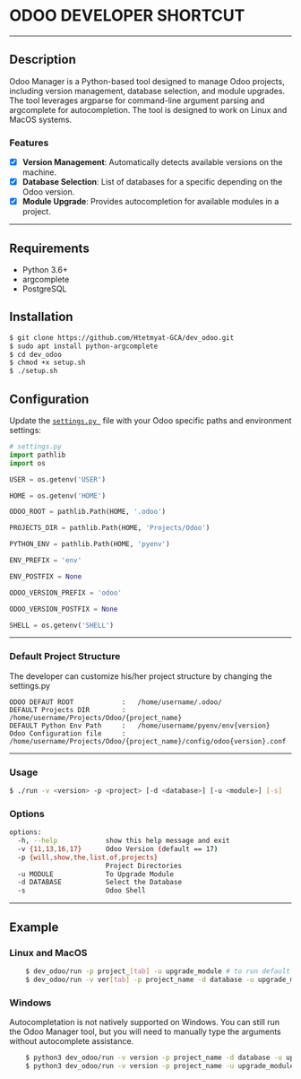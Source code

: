 # ODOO DEVELOPER SHORTCUT
___
## Description

Odoo Manager is a Python-based tool designed to manage Odoo projects, including version management, database selection, and module upgrades. The tool leverages argparse for command-line argument parsing and argcomplete for autocompletion. The tool is designed to work on Linux and MacOS systems.
### Features
- [x] __Version Management__: Automatically detects available versions on the machine.
- [x] __Database Selection__: List of databases for a specific depending on the Odoo version.
- [x] __Module Upgrade__: Provides autocompletion for available modules in a project.

___
## Requirements
- Python 3.6+
- argcomplete
- PostgreSQL

## Installation
```bash
$ git clone https://github.com/Htetmyat-GCA/dev_odoo.git
$ sudo apt install python-argcomplete
$ cd dev_odoo
$ chmod +x setup.sh
$ ./setup.sh
```
## Configuration
Update the [`settings.py `](settings.py) file with your Odoo specific paths and environment settings:
```python
# settings.py
import pathlib
import os

USER = os.getenv('USER')

HOME = os.getenv('HOME')

ODOO_ROOT = pathlib.Path(HOME, '.odoo')

PROJECTS_DIR = pathlib.Path(HOME, 'Projects/Odoo')

PYTHON_ENV = pathlib.Path(HOME, 'pyenv')

ENV_PREFIX = 'env'

ENV_POSTFIX = None

ODOO_VERSION_PREFIX = 'odoo'

ODOO_VERSION_POSTFIX = None

SHELL = os.getenv('SHELL')

```
___
### Default Project Structure
The developer can customize his/her project structure by changing the settings.py
```
ODOO DEFAUT ROOT            :   /home/username/.odoo/
DEFAULT Projects DIR        :   /home/username/Projects/Odoo/{project_name}
DEFAULT Python Env Path     :   /home/username/pyenv/env{version}
Odoo Configuration file     :   /home/username/Projects/Odoo/{project_name}/config/odoo{version}.conf
```
___
### Usage
```bash
$ ./run -v <version> -p <project> [-d <database>] [-u <module>] [-s]
```
### Options

```bash
options:
  -h, --help            show this help message and exit
  -v {11,13,16,17}      Odoo Version (default == 17)
  -p {will,show,the,list,of,projects}
                        Project Directories
  -u MODULE             To Upgrade Module
  -d DATABASE           Select the Database
  -s                    Odoo Shell


```
___
## Example
### Linux and MacOS
```bash
    $ dev_odoo/run -p project_[tab] -u upgrade_module # to run default odoo version
    $ dev_odoo/run -v ver[tab] -p project_name -d database -u upgrade_module -s # odoo shell
```
### Windows
Autocompletation is not natively supported on Windows. You can still run the Odoo Manager tool, but you will need to manually type the arguments without autocomplete assistance.
```bash
    $ python3 dev_odoo/run -v version -p project_name -d database -u upgrade_module -s 
    $ python3 dev_odoo/run -v version -p project_name -u upgrade_module 
```
